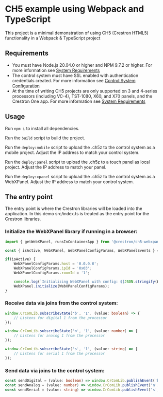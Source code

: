 # CH5 example using Webpack and TypeScript

This project is a minimal demonstration of using CH5 (Crestron HTML5) functionality in a Webpack & TypeScript project

## Requirements
 - You must have Node.js 20.04.0 or higher and NPM 9.7.2 or higher. For more information see [System Requirements](https://sdkcon78221.crestron.com/sdk/Crestron_HTML5UI/Content/Topics/QS-System-Requirements.htm)
 - The control system must have SSL enabled with authentication credentials created. For more information see [Control System Configuration](https://sdkcon78221.crestron.com/sdk/Crestron_HTML5UI/Content/Topics/Platforms/X-CS-Settings.htm)
 - At the time of writing CH5 projects are only supported on 3 and 4-series processors (including VC-4), TST-1080, X60, and X70 panels, and the Crestron One app. For more information see [System Requirements](https://sdkcon78221.crestron.com/sdk/Crestron_HTML5UI/Content/Topics/QS-System-Requirements.htm)

## Usage

Run `npm i` to install all dependencies.

Run the `build` script to build the project.

Run the `deploy:mobile` script to upload the .ch5z to the control system as a mobile project. Adjust the IP address to match your control system.

Run the `deploy:panel` script to upload the .ch5z to a touch panel as local project. Adjust the IP address to match your panel.

Run the `deploy:xpanel` script to upload the .ch5z to the control system as a WebXPanel. Adjust the IP address to match your control system.

## The entry point

The entry point is where the Crestron libraries will be loaded into the application. In this demo src/index.ts is treated as the entry point for the Crestron libraries.

### Initialize the WebXPanel library if running in a browser:
```ts
import { getWebXPanel, runsInContainerApp } from '@crestron/ch5-webxpanel';

const { isActive, WebXPanel, WebXPanelConfigParams, WebXPanelEvents } = getWebXPanel(!runsInContainerApp());

if(isActive) {
    WebXPanelConfigParams.host = '0.0.0.0';
    WebXPanelConfigParams.ipId = '0x03';
    WebXPanelConfigParams.roomId = '1';

    console.log(`Initializing WebXPanel with config: ${JSON.stringify(WebXPanelConfigParams)}`);
    WebXPanel.initialize(WebXPanelConfigParams);
}
```

### Receive data via joins from the control system:
```ts
window.CrComLib.subscribeState('b', '1', (value: boolean) => {
    // Listens for digital 1 from the processor
});

window.CrComLib.subscribeState('n', '1', (value: number) => {
    // Listens for analog 1 from the processor
});

window.CrComLib.subscribeState('s', '1', (value: string) => {
    // Listens for serial 1 from the processor
});
```

### Send data via joins to the control system:
```ts
const sendDigital = (value: boolean) => window.CrComLib.publishEvent('b', '1', value);
const sendAnalog = (value: number) => window.CrComLib.publishEvent('n', '1', value);
const sendSerial = (value: string) => window.CrComLib.publishEvent('s', '1', value);
```